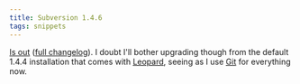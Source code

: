 ```yaml
---
title: Subversion 1.4.6
tags: snippets
---
```


[Is out](http://subversion.tigris.org/svn_1.4_releasenotes.html) ([full changelog](http://svn.collab.net/viewvc/svn/tags/1.4.6/CHANGES?revision=28590&view=markup)). I doubt I'll bother upgrading though from the default 1.4.4 installation that comes with [Leopard](http://typechecked.net/wiki/Leopard), seeing as I use [Git](http://typechecked.net/wiki/Git) for everything now.
